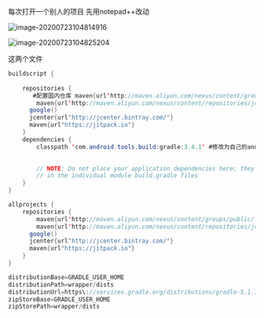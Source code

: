 每次打开一个别人的项目 先用notepad++改动

![image-20200723104814916](C:\Users\15200\AppData\Roaming\Typora\typora-user-images\image-20200723104814916.png)

![image-20200723104825204](C:\Users\15200\AppData\Roaming\Typora\typora-user-images\image-20200723104825204.png)

这两个文件

```java
buildscript {
    
    repositories {
       #配置国内仓库 maven{url'http://maven.aliyun.com/nexus/content/groups/public/'}
        maven{url'http://maven.aliyun.com/nexus/content/repositories/jcenter'}
      google()
      jcenter{url"http://jcenter.bintray.com/"}
      maven{url"https://jitpack.io"}
    }
    dependencies {
        classpath 'com.android.tools.build:gradle:3.4.1' #修改为自己的android版本
        

        // NOTE: Do not place your application dependencies here; they belong
        // in the individual module build.gradle files
    }
}

allprojects {
    repositories {
        maven{url'http://maven.aliyun.com/nexus/content/groups/public/'}
        maven{url'http://maven.aliyun.com/nexus/content/repositories/jcenter'}
      google()
      jcenter{url"http://jcenter.bintray.com/"}
      maven{url"https://jitpack.io"}
    }
}
```



```java
distributionBase=GRADLE_USER_HOME
distributionPath=wrapper/dists
distributionUrl=https\://services.gradle.org/distributions/gradle-5.1.1-all.zip  #本地gradle版本
zipStoreBase=GRADLE_USER_HOME
zipStorePath=wrapper/dists
```

